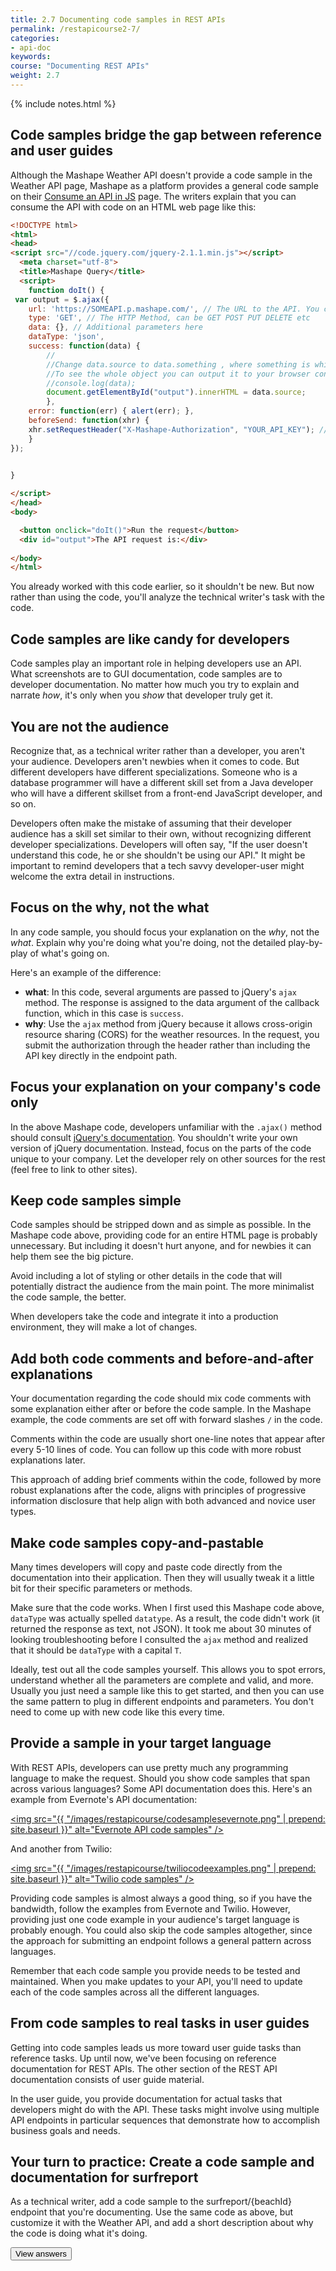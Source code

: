 ```yaml
---
title: 2.7 Documenting code samples in REST APIs
permalink: /restapicourse2-7/
categories:
- api-doc
keywords: 
course: "Documenting REST APIs"
weight: 2.7
---
```

{% include notes.html %}

## Code samples bridge the gap between reference and user guides

Although the Mashape Weather API doesn't provide a code sample in the Weather API page, Mashape as a platform provides a general code sample on their [Consume an API in JS](http://docs.mashape.com/javascript) page. The writers explain that you can consume the API with code on an HTML web page like this:

```html
<!DOCTYPE html>
<html>
<head>
<script src="//code.jquery.com/jquery-2.1.1.min.js"></script>
  <meta charset="utf-8">
  <title>Mashape Query</title>
  <script>
	function doIt() { 
 var output = $.ajax({
    url: 'https://SOMEAPI.p.mashape.com/', // The URL to the API. You can get this by clicking on "Show CURL example" from an API profile
    type: 'GET', // The HTTP Method, can be GET POST PUT DELETE etc
    data: {}, // Additional parameters here
    dataType: 'json',
    success: function(data) {
    	//
        //Change data.source to data.something , where something is whichever part of the object you want returned.
        //To see the whole object you can output it to your browser console using:
        //console.log(data);
       	document.getElementById("output").innerHTML = data.source; 
        },
    error: function(err) { alert(err); },
    beforeSend: function(xhr) {
    xhr.setRequestHeader("X-Mashape-Authorization", "YOUR_API_KEY"); // Enter here your Mashape key
    }
});
  

}

</script>
</head>
<body>

  <button onclick="doIt()">Run the request</button>
  <div id="output">The API request is:</div>
  
</body>
</html>
```

You already worked with this code earlier, so it shouldn't be new. But now rather than using the code, you'll analyze the technical writer's task with the code.

## Code samples are like candy for developers

Code samples play an important role in helping developers use an API. What screenshots are to GUI documentation, code samples are to developer documentation. No matter how much you try to explain and narrate *how*, it's only when you *show* that developer truly get it.

## You are not the audience

Recognize that, as a technical writer rather than a developer, you aren't your audience. Developers aren't newbies when it comes to code. But different developers have different specializations. Someone who is a database programmer will have a different skill set from a Java developer who will have a different skillset from a front-end JavaScript developer, and so on.

Developers often make the mistake of assuming that their developer audience has a skill set similar to their own, without recognizing different developer specializations. Developers will often say, "If the user doesn't understand this code, he or she shouldn't be using our API." It might be important to remind developers that a tech savvy developer-user might welcome the extra detail in instructions. 

## Focus on the why, not the what

In any code sample, you should focus your explanation on the *why*, not the *what*. Explain why you're doing what you're doing, not the detailed play-by-play of what's going on. 

Here's an example of the difference: 

* **what**: In this code, several arguments are passed to jQuery's `ajax` method. The response is assigned to the data argument of the callback function, which in this case is `success`.
* **why**: Use the `ajax` method from jQuery because it allows cross-origin resource sharing (CORS) for the weather resources. In the request, you submit the authorization through the header rather than including the API key directly in the endpoint path.

## Focus your explanation on your company's code only
In the above Mashape code, developers unfamiliar with the `.ajax()` method should consult [jQuery's documentation](http://api.jquery.com/jquery.ajax/). You shouldn't write your own version of jQuery documentation. Instead, focus on the parts of the code unique to your company. Let the developer rely on other sources for the rest (feel free to link to other sites).

## Keep code samples simple

Code samples should be stripped down and as simple as possible. In the Mashape code above, providing code for an entire HTML page is probably unnecessary. But including it doesn't hurt anyone, and for newbies it can help them see the big picture.

Avoid including a lot of styling or other details in the code that will potentially distract the audience from the main point. The more minimalist the code sample, the better. 

When developers take the code and integrate it into a production environment, they will make a lot of changes.

## Add both code comments and before-and-after explanations

Your documentation regarding the code should mix code comments with some explanation either after or before the code sample. In the Mashape example, the code comments are set off with forward slashes `/` in the code. 
 
Comments within the code are usually short one-line notes that appear after every 5-10 lines of code. You can follow up this code with more robust explanations later. 

This approach of adding brief comments within the code, followed by more robust explanations after the code, aligns with principles of progressive information disclosure that help align with both advanced and novice user types.

## Make code samples copy-and-pastable

Many times developers will copy and paste code directly from the documentation into their application. Then they will usually tweak it a little bit for their specific parameters or methods.

Make sure that the code works. When I first used this Mashape code above, `dataType` was actually spelled `datatype`. As a result, the code didn't work (it returned the response as text, not JSON). It took me about 30 minutes of looking troubleshooting before I consulted the `ajax` method and realized that it should be `dataType` with a capital `T`.

Ideally, test out all the code samples yourself. This allows you to spot errors, understand whether all the parameters are complete and valid, and more. Usually you just need a sample like this to get started, and then you can use the same pattern to plug in different endpoints and parameters. You don't need to come up with new code like this every time.

## Provide a sample in your target language

With REST APIs, developers can use pretty much any programming language to make the request. Should you show code samples that span across various languages? Some API documentation does this. Here's an example from Evernote's API documentation:

<a href="https://dev.evernote.com/doc/articles/note-sharing.php"><img src="{{ "/images/restapicourse/codesamplesevernote.png" | prepend: site.baseurl }}" alt="Evernote API code samples" /></a>

And another from Twilio:

<a href="https://www.twilio.com/docs/api/rest/making-calls"><img src="{{ "/images/restapicourse/twiliocodeexamples.png" | prepend: site.baseurl }}" alt="Twilio code samples" /></a>

Providing code samples is almost always a good thing, so if you have the bandwidth, follow the examples from Evernote and Twilio. However, providing just one code example in your audience's target language is probably enough. You could also skip the code samples altogether, since the approach for submitting an endpoint follows a general pattern across languages.

Remember that each code sample you provide needs to be tested and maintained. When you make updates to your API, you'll need to update each of the code samples across all the different languages.

## From code samples to real tasks in user guides

Getting into code samples leads us more toward user guide tasks than reference tasks. Up until now, we've been focusing on reference documentation for REST APIs. The other section of the REST API documentation consists of user guide material. 

In the user guide, you provide documentation for actual tasks that developers might do with the API. These tasks might involve using multiple API endpoints in particular sequences that demonstrate how to accomplish business goals and needs.

## Your turn to practice: Create a code sample and documentation for surfreport

As a technical writer, add a code sample to the surfreport/{beachId} endpoint that you're documenting. Use the same code as above, but customize it with the Weather API, and add a short description about why the code is doing what it's doing.

<style>
#theAnswer {display:none;}
</style>
<script>
$( document ).ready(function() {
$( "#viewAnswers" ).click(function() {
  $( "#theAnswer" ).toggle();
});
});
</script>

<button id="viewAnswers" class="btn btn-default" >View answers</button>
<div id="theAnswer">

<p>Here's my approach: </p>

<p><b>Code example</b></p>

<p>The following code samples shows how to use the surfreport endpoint to get the surf conditions for a specific beach. In this case, the code shows the overall recommendation about whether to go surfing.</p>

{% highlight html %}
<!DOCTYPE html>
<html>
<head>
<script src="http://code.jquery.com/jquery-2.1.1.min.js"></script>
  <meta charset="utf-8">
  <title>API Weather Query</title>
  <script>

  function getSurfReport() { 

// use AJAX to avoid CORS restrictions in API calls.
 var output = $.ajax({
    url: 'https://simple-weather.p.mashape.com/surfreport/123?units=imperial&days=1&time=1433772000', 
    type: 'GET', 
    data: {}, 
    dataType: 'json',
    success: function(data) {
        //Here we pull out the recommendation from the JSON object.
        //To see the whole object, you can output it to your browser console using console.log(data);
        document.getElementById("output").innerHTML = data.surfreport[0].monday.2pm.recommendation; 
        },
    error: function(err) { alert(err); },
    beforeSend: function(xhr) {
    xhr.setRequestHeader("X-Mashape-Authorization", "WOyzMuE8c9mshcofZaBke3kw7lMtp1HjVGAjsndqIPbU9n2eET"); // Enter here your Mashape key
    }
});
  
}
 
</script>
</head>
<body>
 
  <button onclick="getSurfReport()">See the surfing recommendation</button>
  <div id="output"></div>
  
</body>
</html>
{% endhighlight %}

<p>In this example, the <code>ajax</code> method from jQuery is used because it allows cross-origin resource sharing (CORS) for the weather resources.</p>
<p>In the request, you submit the authorization through the header rather than directly in the endpoint path. The endpoint limits the days returned to 1 in order to increase the download speed.</p>

<p>For demonstration purposes, the response is assigned to the `data` argument of the success method, and then written out to the `output` tag on the page.</p>

<p>We're just getting the surfing recommendation, but there's a lot of other data you could choose to display.</p>
</div>


